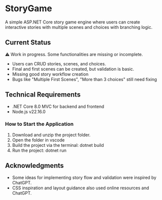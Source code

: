 # StoryGame

A simple ASP.NET Core story game engine where users can create interactive stories with multiple scenes and choices with branching logic.

## Current Status

⚠️ Work in progress. Some functionalities are missing or incomplete.

- Users can CRUD stories, scenes, and choices.
- Final and first scenes can be created, but validation is basic.
- Missing good story workflow creation
- Bugs like "Multiple First Scenes", "More than 3 choices" still need fixing

## Technical Requirements

- .NET Core 8.0 MVC for backend and frontend
- Node.js v22.16.0

### How to Start the Application

1. Download and unzip the project folder.
2. Open the folder in vscode
3. Build the project via the terminal: dotnet build
4. Run the project: dotnet run

## Acknowledgments

- Some ideas for implementing story flow and validation were inspired by ChatGPT.
- CSS inspiration and layout guidance also used online resources and ChatGPT.
